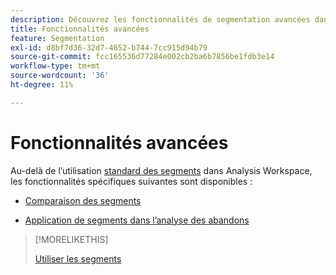 ```yaml
---
description: Découvrez les fonctionnalités de segmentation avancées dans Analysis Workspace.
title: Fonctionnalités avancées
feature: Segmentation
exl-id: d8bf7d36-32d7-4652-b744-7cc915d94b79
source-git-commit: fcc165536d77284e002cb2ba6b7856be1fdb3e14
workflow-type: tm+mt
source-wordcount: '36'
ht-degree: 11%

---
```


# Fonctionnalités avancées

Au-delà de l’utilisation [standard des segments](/help/components/segmentation/segmentation-workflow/t-seg-apply.md) dans Analysis Workspace, les fonctionnalités spécifiques suivantes sont disponibles :

* [Comparaison des segments](/help/analyze/analysis-workspace/c-panels/c-segment-comparison/segment-comparison.md)

* [Application de segments dans l’analyse des abandons](/help/analyze/analysis-workspace/visualizations/fallout/compare-segments-fallout.md)

>[!MORELIKETHIS]
>
>[Utiliser les segments](segmentation-workflow/t-seg-apply.md)
